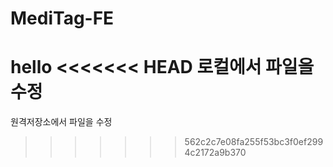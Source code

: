 # MediTag-FE
hello
<<<<<<< HEAD
로컬에서 파일을 수정
=======
원격저장소에서 파일을 수정
>>>>>>> 562c2c7e08fa255f53bc3f0ef2994c2172a9b370
